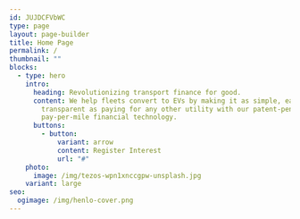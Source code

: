 ```yaml
---
id: JUJDCFVbWC
type: page
layout: page-builder
title: Home Page
permalink: /
thumbnail: ""
blocks:
  - type: hero
    intro:
      heading: Revolutionizing transport finance for good.
      content: We help fleets convert to EVs by making it as simple, easy and
        transparent as paying for any other utility with our patent-pending
        pay-per-mile financial technology.
      buttons:
        - button:
            variant: arrow
            content: Register Interest
            url: "#"
    photo:
      image: /img/tezos-wpn1xnccgpw-unsplash.jpg
    variant: large
seo:
  ogimage: /img/henlo-cover.png
---
```

